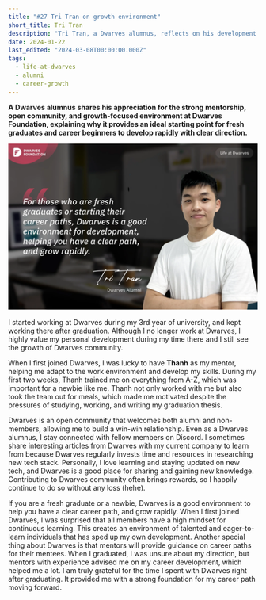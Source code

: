 ```yaml
---
title: "#27 Tri Tran on growth environment"
short_title: Tri Tran
description: "Tri Tran, a Dwarves alumnus, reflects on his development at Dwarves Foundation and why it's an ideal environment for fresh graduates to grow rapidly with clear career paths"
date: 2024-01-22
last_edited: "2024-03-08T00:00:00.000Z"
tags:
  - life-at-dwarves
  - alumni
  - career-growth
---
```


**A Dwarves alumnus shares his appreciation for the strong mentorship, open community, and growth-focused environment at Dwarves Foundation, explaining why it provides an ideal starting point for fresh graduates and career beginners to develop rapidly with clear direction.**

![Tri Tran - Dwarves Alumnus](assets/notion-image-1744012248981-fqmp0.webp)

I started working at Dwarves during my 3rd year of university, and kept working there after graduation. Although I no longer work at Dwarves, I highly value my personal development during my time there and I still see the growth of Dwarves community.

When I first joined Dwarves, I was lucky to have **Thanh** as my mentor, helping me adapt to the work environment and develop my skills. During my first two weeks, Thanh trained me on everything from A-Z, which was important for a newbie like me. Thanh not only worked with me but also took the team out for meals, which made me motivated despite the pressures of studying, working, and writing my graduation thesis.

Dwarves is an open community that welcomes both alumni and non-members, allowing me to build a win-win relationship. Even as a Dwarves alumnus, I stay connected with fellow members on Discord. I sometimes share interesting articles from Dwarves with my current company to learn from because Dwarves regularly invests time and resources in researching new tech stack. Personally, I love learning and staying updated on new tech, and Dwarves is a good place for sharing and gaining new knowledge. Contributing to Dwarves community often brings rewards, so I happily continue to do so without any loss (hehe).

If you are a fresh graduate or a newbie, Dwarves is a good environment to help you have a clear career path, and grow rapidly. When I first joined Dwarves, I was surprised that all members have a high mindset for continuous learning. This creates an environment of talented and eager-to-learn individuals that has sped up my own development. Another special thing about Dwarves is that mentors will provide guidance on career paths for their mentees. When I graduated, I was unsure about my direction, but mentors with experience advised me on my career development, which helped me a lot. I am truly grateful for the time I spent with Dwarves right after graduating. It provided me with a strong foundation for my career path moving forward.
